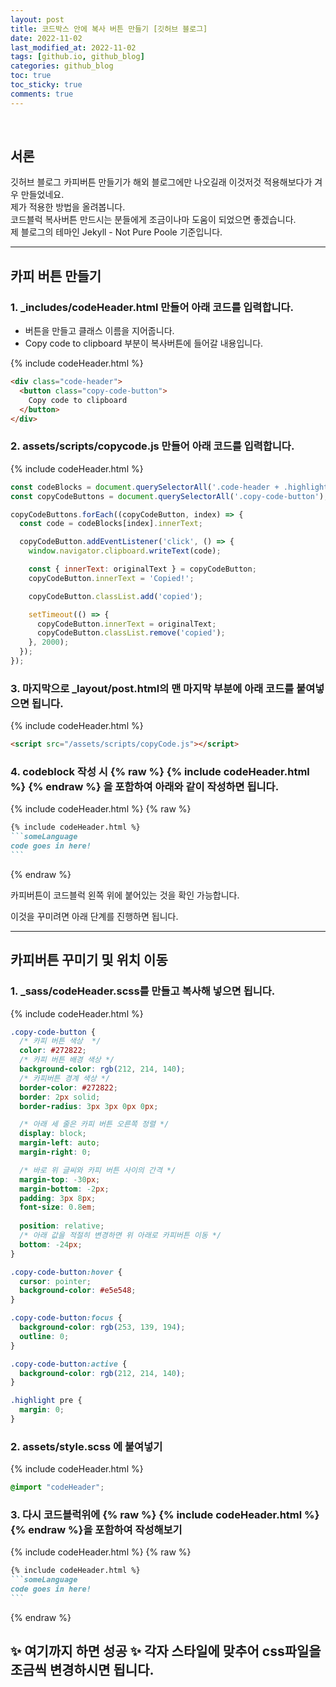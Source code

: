 ```yaml
---
layout: post
title: 코드박스 안에 복사 버튼 만들기 [깃허브 블로그]
date: 2022-11-02
last_modified_at: 2022-11-02
tags: [github.io, github_blog]
categories: github_blog
toc: true
toc_sticky: true
comments: true
---
```


<br/>

## 서론

깃허브 블로그 카피버튼 만들기가 해외 블로그에만 나오길래 이것저것 적용해보다가 겨우 만들었네요.  
제가 적용한 방법을 올려봅니다.  
코드블럭 복사버튼 만드시는 분들에게 조금이나마 도움이 되었으면 좋겠습니다.  
제 블로그의 테마인 Jekyll - Not Pure Poole 기준입니다.

---

## 카피 버튼 만들기

### 1. _includes/codeHeader.html 만들어 아래 코드를 입력합니다.
- 버튼을 만들고 클래스 이름을 지어줍니다.
- Copy code to clipboard 부분이 복사버튼에 들어갈 내용입니다.

{% include codeHeader.html %}
```html
<div class="code-header">
  <button class="copy-code-button">
    Copy code to clipboard
  </button>
</div>
```

### 2. assets/scripts/copycode.js 만들어 아래 코드를 입력합니다.

{% include codeHeader.html %}
```javascript
const codeBlocks = document.querySelectorAll('.code-header + .highlighter-rouge');
const copyCodeButtons = document.querySelectorAll('.copy-code-button');

copyCodeButtons.forEach((copyCodeButton, index) => {
  const code = codeBlocks[index].innerText;

  copyCodeButton.addEventListener('click', () => {
    window.navigator.clipboard.writeText(code);

    const { innerText: originalText } = copyCodeButton;
    copyCodeButton.innerText = 'Copied!';

    copyCodeButton.classList.add('copied');

    setTimeout(() => {
      copyCodeButton.innerText = originalText;
      copyCodeButton.classList.remove('copied');
    }, 2000);
  });
});
```

### 3. 마지막으로 _layout/post.html의 맨 마지막 부분에 아래 코드를 붙여넣으면 됩니다.

{% include codeHeader.html %}
```html
<script src="/assets/scripts/copyCode.js"></script>
```

### 4. codeblock 작성 시 {% raw %} {% include codeHeader.html %} {% endraw %} 을 포함하여 아래와 같이 작성하면 됩니다.

{% include codeHeader.html %}
{% raw %}
````markdown
{% include codeHeader.html %}
```someLanguage
code goes in here!
```
````
{% endraw %}

카피버튼이 코드블럭 왼쪽 위에 붙어있는 것을 확인 가능합니다.

이것을 꾸미려면 아래 단계를 진행하면 됩니다.

---

## 카피버튼 꾸미기 및 위치 이동

### 1. _sass/codeHeader.scss를 만들고 복사해 넣으면 됩니다.

{% include codeHeader.html %}
```css
.copy-code-button {
  /* 카피 버튼 색상  */
  color: #272822;
  /* 카피 버튼 배경 색상 */
  background-color: rgb(212, 214, 140);
  /* 카피버튼 경계 색상 */
  border-color: #272822;
  border: 2px solid;
  border-radius: 3px 3px 0px 0px;

  /* 아래 세 줄은 카피 버튼 오른쪽 정렬 */
  display: block;
  margin-left: auto;
  margin-right: 0;

  /* 바로 위 글씨와 카피 버튼 사이의 간격 */
  margin-top: -30px;
  margin-bottom: -2px;
  padding: 3px 8px;
  font-size: 0.8em;
  
  position: relative;
  /* 아래 값을 적절히 변경하면 위 아래로 카피버튼 이동 */
  bottom: -24px;
}

.copy-code-button:hover {
  cursor: pointer;
  background-color: #e5e548;
}

.copy-code-button:focus {
  background-color: rgb(253, 139, 194);
  outline: 0;
}

.copy-code-button:active {
  background-color: rgb(212, 214, 140);
}

.highlight pre {
  margin: 0;
}

```

### 2. assets/style.scss 에 붙여넣기

{% include codeHeader.html %}
```css
@import "codeHeader";
```

### 3. 다시 코드블럭위에 {% raw %} {% include codeHeader.html %} {% endraw %}을 포함하여 작성해보기

{% include codeHeader.html %}
{% raw %}
````markdown
{% include codeHeader.html %}
```someLanguage
code goes in here!
```
````
{% endraw %}

## ✨ 여기까지 하면 성공 ✨ 각자 스타일에 맞추어 css파일을 조금씩 변경하시면 됩니다.